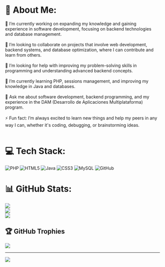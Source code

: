 # 💫 About Me:
🔭 I’m currently working on expanding my knowledge and gaining experience in software development, focusing on backend technologies and database management.<br><br>👥 I’m looking to collaborate on projects that involve web development, backend systems, and database optimization, where I can contribute and learn from others.<br><br>🤝 I’m looking for help with improving my problem-solving skills in programming and understanding advanced backend concepts.<br><br>🌱 I’m currently learning PHP, sessions management, and improving my knowledge in Java and databases.<br><br>💬 Ask me about software development, backend programming, and my experience in the DAM (Desarrollo de Aplicaciones Multiplataforma) program.<br><br>⚡ Fun fact: I’m always excited to learn new things and help my peers in any way I can, whether it's coding, debugging, or brainstorming ideas.<br><br>


# 💻 Tech Stack:
![PHP](https://img.shields.io/badge/php-%23777BB4.svg?style=for-the-badge&logo=php&logoColor=white) ![HTML5](https://img.shields.io/badge/html5-%23E34F26.svg?style=for-the-badge&logo=html5&logoColor=white) ![Java](https://img.shields.io/badge/java-%23ED8B00.svg?style=for-the-badge&logo=openjdk&logoColor=white) ![CSS3](https://img.shields.io/badge/css3-%231572B6.svg?style=for-the-badge&logo=css3&logoColor=white) ![MySQL](https://img.shields.io/badge/mysql-4479A1.svg?style=for-the-badge&logo=mysql&logoColor=white) ![GitHub](https://img.shields.io/badge/github-%23121011.svg?style=for-the-badge&logo=github&logoColor=white)
# 📊 GitHub Stats:
![](https://github-readme-stats.vercel.app/api?username=LiuUexe&theme=dark&hide_border=false&include_all_commits=false&count_private=false)<br/>
![](https://github-readme-streak-stats.herokuapp.com/?user=LiuUexe&theme=dark&hide_border=false)<br/>
![](https://github-readme-stats.vercel.app/api/top-langs/?username=LiuUexe&theme=dark&hide_border=false&include_all_commits=false&count_private=false&layout=compact)

## 🏆 GitHub Trophies
![](https://github-profile-trophy.vercel.app/?username=LiuUexe&theme=radical&no-frame=false&no-bg=true&margin-w=4)

---
[![](https://visitcount.itsvg.in/api?id=LiuUexe&icon=0&color=0)](https://visitcount.itsvg.in)

<!-- Proudly created with GPRM ( https://gprm.itsvg.in ) -->
